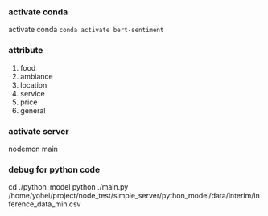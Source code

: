 ### activate conda 
activate conda `conda activate bert-sentiment`

### attribute
1. food
2. ambiance
3. location
4. service
5. price
6. general

### activate server
nodemon main


### debug for python code
cd ./python_model
python ./main.py /home/yohei/project/node_test/simple_server/python_model/data/interim/inference_data_min.csv